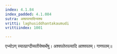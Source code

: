 ```yaml
---
index: 4.1.84
index_padded: 4.1.084
sutra: अश्वपत्यादिभ्यश्च
vritti: laghusiddhantakaumudi
vrittiindex: 1001

---
```

एभ्योऽण् स्यात्प्राग्दीव्यतीयेष्वर्थेषु। अश्वपतेरपत्यादि आश्वपतम्। गाणपतम्॥